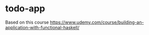 # todo-app

Based on this course https://www.udemy.com/course/building-an-application-with-functional-haskell/
